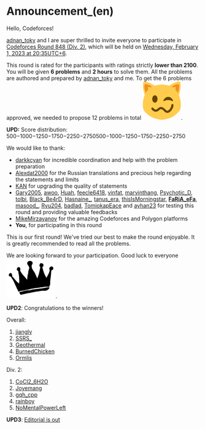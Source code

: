 # Announcement_(en)

Hello, Codeforces!

[adnan_toky](https://codeforces.com/profile/adnan_toky "Master adnan_toky") and I are super thrilled to invite everyone to participate in [Codeforces Round 848 (Div. 2)](https://codeforces.com/contest/1778 "Codeforces Round 848 (Div. 2)"), which will be held on [Wednesday, February 1, 2023 at 20:35UTC+6](https://codeforces.com/https://www.timeanddate.com/worldclock/fixedtime.html?day=1&month=2&year=2023&hour=17&min=35&sec=0&p1=166).

This round is rated for the participants with ratings strictly **lower than 2100**. You will be given **6 problems** and **2 hours** to solve them. All the problems are authored and prepared by [adnan_toky](https://codeforces.com/profile/adnan_toky "Master adnan_toky") and me. To get the 6 problems approved, we needed to propose 12 problems in total [![sneaky_wink_catto](images/acd11537dc8a126a8ff27a758f202b041e10a35a.png)](https://codeforces.com/https://emoji.gg/emoji/6390-sneaky-wink-catto).

**UPD:** Score distribution: 500−1000−1250−1750−2250−2750500−1000−1250−1750−2250−2750

We would like to thank:

 * [darkkcyan](https://codeforces.com/profile/darkkcyan "Grandmaster darkkcyan") for incredible coordination and help with the problem preparation
* [Alexdat2000](https://codeforces.com/profile/Alexdat2000 "Master Alexdat2000") for the Russian translations and precious help regarding the statements and limits
* [KAN](https://codeforces.com/profile/KAN "Legendary Grandmaster KAN") for upgrading the quality of statements
* [Gary2005](https://codeforces.com/profile/Gary2005 "International Grandmaster Gary2005"), [awoo](https://codeforces.com/profile/awoo "International Grandmaster awoo"), [Huah](https://codeforces.com/profile/Huah "Grandmaster Huah"), [feecle6418](https://codeforces.com/profile/feecle6418 "Grandmaster feecle6418"), [vinfat](https://codeforces.com/profile/vinfat "International Master vinfat"), [marvinthang](https://codeforces.com/profile/marvinthang "Master marvinthang"), [Psychotic_D](https://codeforces.com/profile/Psychotic_D "Master Psychotic_D"), [tolbi](https://codeforces.com/profile/tolbi "Candidate Master tolbi"), [Black_Be4rD](https://codeforces.com/profile/Black_Be4rD "Candidate Master Black_Be4rD"), [Hasnaine_](https://codeforces.com/profile/Hasnaine_ "Candidate Master Hasnaine_"), [tanus_era](https://codeforces.com/profile/tanus_era "Master tanus_era"), [thisIsMorningstar](https://codeforces.com/profile/thisIsMorningstar "Expert thisIsMorningstar"), [__FaRiA_eFa__](https://codeforces.com/profile/__FaRiA_eFa__ "Expert __FaRiA_eFa__"), [masood_](https://codeforces.com/profile/masood_ "Expert masood_"), [Ryu204](https://codeforces.com/profile/Ryu204 "Expert Ryu204"), [badlad](https://codeforces.com/profile/badlad "Expert badlad"), [TomiokapEace](https://codeforces.com/profile/TomiokapEace "Expert TomiokapEace") and [ayhan23](https://codeforces.com/profile/ayhan23 "Expert ayhan23") for testing this round and providing valuable feedbacks
* [MikeMirzayanov](https://codeforces.com/profile/MikeMirzayanov "Headquarters, MikeMirzayanov") for the amazing Codeforces and Polygon platforms
* **You**, for participating in this round

This is our first round! We've tried our best to make the round enjoyable. It is greatly recommended to read all the problems.

We are looking forward to your participation. Good luck to everyone [![king](images/20e72889a710d0f66099eadb7215380d2ea3683d.png)](https://codeforces.com/https://emoji.gg/emoji/9131-king).

**UPD2**: Congratulations to the winners!   
  
 Overall:   
 1. [jiangly](https://codeforces.com/profile/jiangly "Legendary Grandmaster jiangly")   
 2. [SSRS_](https://codeforces.com/profile/SSRS_ "Legendary Grandmaster SSRS_")   
 3. [Geothermal](https://codeforces.com/profile/Geothermal "International Grandmaster Geothermal")   
 4. [BurnedChicken](https://codeforces.com/profile/BurnedChicken "International Grandmaster BurnedChicken")   
 5. [Ormlis](https://codeforces.com/profile/Ormlis "Legendary Grandmaster Ormlis")   


Div. 2:   
 1. [CoCl2_6H2O](https://codeforces.com/profile/CoCl2_6H2O "Expert CoCl2_6H2O")   
 2. [Joyemang](https://codeforces.com/profile/Joyemang "Expert Joyemang")   
 3. [gqh_cpp](https://codeforces.com/profile/gqh_cpp "Candidate Master gqh_cpp")   
 4. [rainboy](https://codeforces.com/profile/rainboy "Expert rainboy")   
 5. [NoMentalPowerLeft](https://codeforces.com/profile/NoMentalPowerLeft "Pupil NoMentalPowerLeft")   


**UPD3**: [Editorial is out](Tutorial_(en).md)

